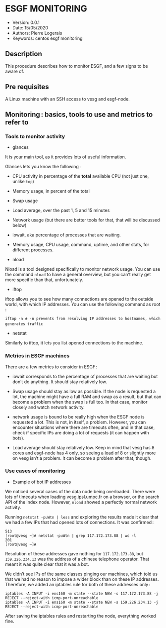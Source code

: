 ESGF MONITORING
============================

* Version: 0.0.1
* Date: 15/05/2020
* Authors: Pierre Logerais
* Keywords: centos esgf monitoring

## Description

This procedure describes how to monitor ESGF, and a few signs to be aware of.

## Pre requisites

A Linux machine with an SSH access to vesg and esgf-node.

## Monitoring : basics, tools to use and metrics to refer to

### Tools to monitor activity

* glances

It is your main tool, as it provides lots of useful information.

Glances lets you know the following :

- CPU activity in percentage of the **total** available CPU (not just one, unlike `top`)

- Memory usage, in percent of the total

- Swap usage

- Load average, over the past 1, 5 and 15 minutes

- Network usage (but there are better tools for that, that will be discussed below)

- iowait, aka percentage of processes that are waiting.

- Memory usage, CPU usage, command, uptime, and other stats, for different processes.

* nload

Nload is a tool designed specifically to monitor network usage. You can use the command `nload` to have a general overview, but you can’t really get more specific than that, unfortunately.

* iftop

iftop allows you to see how many connections are opened to the outside world, with which IP addresses. You can use the following command as root :

```iftop -n # -n prevents from resolving IP addresses to hostnames, which generates traffic``` 

* netstat

Similarly to iftop, it lets you list opened connections to the machine.

### Metrics in ESGF machines

There are a few metrics to consider in ESGF :

- iowait corresponds to the percentage of processes that are waiting but don’t do anything. It should stay relatively low.

- Swap usage should stay as low as possible. If the node is requested a lot, the machine might have a full RAM and swap as a result, but that can become a problem when the swap is full too. In that case, monitor closely and watch network activity.

- network usage is bound to be really high when the ESGF node is requested a lot. This is not, in itself, a problem. However, you can encounter situations where there are timeouts often, and in that case, check if specific IPs are doing a lot of requests (it can happen with bots).

- Load average should stay relatively low. Keep in mind that vesg has 8 cores and esgf-node has 4 only, so seeing a load of 8 or slightly more on vesg isn’t a problem. It can become a problem after that, though.

### Use cases of monitoring

* Example of bot IP addresses

We noticed several cases of the data node being overloaded. There were lots of timeouts when loading vesg.ipsl.umpc.fr on a browser, or the search API of the index node. However, `nload` showed a perfectly normal network activity. 

Running `netstat -puWtn | less` and exploring the results made it clear that we had a few IPs that had opened lots of connections. It was confirmed :

```[root@vesg ~]# netstat -puWtn | grep 159.226.234.13 | wc -l
513
[root@vesg ~]# netstat -puWtn | grep 117.172.173.88 | wc -l
201
[root@vesg ~]# 
```

Resolution of these addresses gave nothing for `117.172.173.88`, but `159.226.234.13` was the address of a chinese telephone operator. That meant it was quite clear that it was a bot.

We didn’t see IPs of the same classes pinging our machines, which told us that we had no reason to impose a wider block than on these IP addresses. Therefore, we added an iptables rule for both of these addresses only :

```
iptables -A INPUT -i ens160 -m state --state NEW -s 117.172.173.88 -j REJECT --reject-with icmp-port-unreachable
iptables -A INPUT -i ens160 -m state --state NEW -s 159.226.234.13 -j REJECT --reject-with icmp-port-unreachable
```

After saving the iptables rules and restarting the node, everything worked fine.
